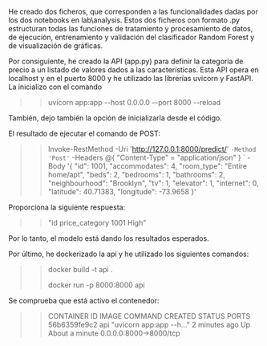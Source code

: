 He creado dos ficheros, que corresponden a las funcionalidades dadas por los dos notebooks en lab\analysis. Estos dos ficheros con formato .py estructuran todas las funciones de tratamiento y procesamiento de datos, de ejecución, entrenamiento y validación del clasificador Random Forest y de visualización de gráficas.

Por consiguiente, he creado la API (app.py) para definir la categoría de precio a un listado de valores dados a las características. Esta API opera en localhost y en el puerto 8000 y he utilizado las librerías uvicorn y FastAPI. La inicializo con el comando 

>> uvicorn app:app --host 0.0.0.0 --port 8000 --reload

También, dejo también la opción de inicializarla desde el código.

El resultado de ejecutar el comando de POST:

>> Invoke-RestMethod -Uri 'http://127.0.0.1:8000/predict/' `
>>   -Method 'Post' `
>>   -Headers @{ "Content-Type" = "application/json" } `
>>   -Body '{
>>     "id": 1001,
>>     "accommodates": 4,
>>     "room_type": "Entire home/apt",
>>     "beds": 2,
>>     "bedrooms": 1,
>>     "bathrooms": 2,
>>     "neighbourhood": "Brooklyn",
>>     "tv": 1,
>>     "elevator": 1,
>>     "internet": 0,
>>     "latitude": 40.71383,
>>     "longitude": -73.9658
>> }'

Proporciona la siguiente respuesta:   

>> "id price_category 1001 High"

Por lo tanto, el modelo está dando los resultados esperados.


Por último, he dockerizado la api y he utilizado los siguientes comandos:

>> docker build -t api .
>> 
>> docker run -p 8000:8000 api

Se comprueba que está activo el contenedor:

>> CONTAINER ID   IMAGE     COMMAND                  CREATED         STATUS              PORTS                         
>> 56b6359fe9c2   api       "uvicorn app:app --h…"   2 minutes ago   Up About a minute   0.0.0.0:8000->8000/tcp   
